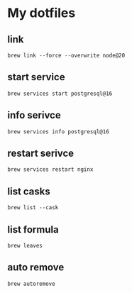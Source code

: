 # My dotfiles

## link
```shell
brew link --force --overwrite node@20
```

## start service
```shell
brew services start postgresql@16
```

## info serivce
```shell
brew services info postgresql@16
```

## restart serivce
```shell
brew services restart nginx
```

## list casks
```shell
brew list --cask
```

## list formula
```shell
brew leaves
```

## auto remove
```shell
brew autoremove
```